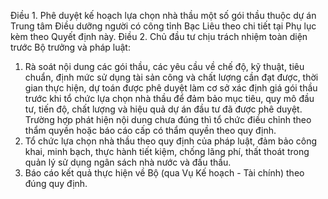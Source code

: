 Điều 1. Phê duyệt kế hoạch lựa chọn nhà thầu một số gói thầu thuộc dự án Trung tâm Điều dưỡng người có công tỉnh Bạc Liêu theo chi tiết tại Phụ lục kèm theo Quyết định này.
Điều 2. Chủ đầu tư chịu trách nhiệm toàn diện trước Bộ trưởng và pháp luật:
1. Rà soát nội dung các gói thầu, các yêu cầu về chế độ, kỹ thuật, tiêu chuẩn, định mức sử dụng tài sản công và chất lượng cần đạt được, thời gian thực hiện, dự toán được phê duyệt làm cơ sở xác định giá gói thầu trước khi tổ chức lựa chọn nhà thầu để đảm bảo mục tiêu, quy mô đầu tư, tiến độ, chất lượng và hiệu quả dự án đầu tư đã được phê duyệt. Trường hợp phát hiện nội dung chưa đúng thì tổ chức điều chỉnh theo thẩm quyền hoặc báo cáo cấp có thẩm quyền theo quy định.
2. Tổ chức lựa chọn nhà thầu theo quy định của pháp luật, đảm bảo công khai, minh bạch, thực hành tiết kiệm, chống lãng phí, thất thoát trong quản lý sử dụng ngân sách nhà nước và đấu thầu.
3. Báo cáo kết quả thực hiện về Bộ (qua Vụ Kế hoạch - Tài chính) theo đúng quy định.